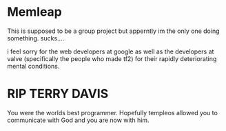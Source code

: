 # Memleap

This is supposed to be a group project but apperntly im the only one doing something. sucks....

i feel sorry for the web developers at google as well as the developers at valve (specifically the people who made tf2) for their rapidly deteriorating mental conditions.

# RIP TERRY DAVIS
You were the worlds best programmer. Hopefully templeos allowed you to communicate with God and you are now with him.
